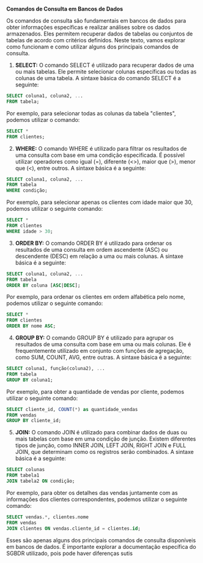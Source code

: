 **Comandos de Consulta em Bancos de Dados**

Os comandos de consulta são fundamentais em bancos de dados para obter informações específicas e realizar análises sobre os dados armazenados. Eles permitem recuperar dados de tabelas ou conjuntos de tabelas de acordo com critérios definidos. Neste texto, vamos explorar como funcionam e como utilizar alguns dos principais comandos de consulta.

1. **SELECT:**
O comando SELECT é utilizado para recuperar dados de uma ou mais tabelas. Ele permite selecionar colunas específicas ou todas as colunas de uma tabela. A sintaxe básica do comando SELECT é a seguinte:

```sql
SELECT coluna1, coluna2, ...
FROM tabela;
```

Por exemplo, para selecionar todas as colunas da tabela "clientes", podemos utilizar o comando:

```sql
SELECT *
FROM clientes;
```

2. **WHERE:**
O comando WHERE é utilizado para filtrar os resultados de uma consulta com base em uma condição especificada. É possível utilizar operadores como igual (=), diferente (<>), maior que (>), menor que (<), entre outros. A sintaxe básica é a seguinte:

```sql
SELECT coluna1, coluna2, ...
FROM tabela
WHERE condição;
```

Por exemplo, para selecionar apenas os clientes com idade maior que 30, podemos utilizar o seguinte comando:

```sql
SELECT *
FROM clientes
WHERE idade > 30;
```

3. **ORDER BY:**
O comando ORDER BY é utilizado para ordenar os resultados de uma consulta em ordem ascendente (ASC) ou descendente (DESC) em relação a uma ou mais colunas. A sintaxe básica é a seguinte:

```sql
SELECT coluna1, coluna2, ...
FROM tabela
ORDER BY coluna [ASC|DESC];
```

Por exemplo, para ordenar os clientes em ordem alfabética pelo nome, podemos utilizar o seguinte comando:

```sql
SELECT *
FROM clientes
ORDER BY nome ASC;
```

4. **GROUP BY:**
O comando GROUP BY é utilizado para agrupar os resultados de uma consulta com base em uma ou mais colunas. Ele é frequentemente utilizado em conjunto com funções de agregação, como SUM, COUNT, AVG, entre outras. A sintaxe básica é a seguinte:

```sql
SELECT coluna1, função(coluna2), ...
FROM tabela
GROUP BY coluna1;
```

Por exemplo, para obter a quantidade de vendas por cliente, podemos utilizar o seguinte comando:

```sql
SELECT cliente_id, COUNT(*) as quantidade_vendas
FROM vendas
GROUP BY cliente_id;
```

5. **JOIN:**
O comando JOIN é utilizado para combinar dados de duas ou mais tabelas com base em uma condição de junção. Existem diferentes tipos de junção, como INNER JOIN, LEFT JOIN, RIGHT JOIN e FULL JOIN, que determinam como os registros serão combinados. A sintaxe básica é a seguinte:

```sql
SELECT colunas
FROM tabela1
JOIN tabela2 ON condição;
```

Por exemplo, para obter os detalhes das vendas juntamente com as informações dos clientes correspondentes, podemos utilizar o seguinte comando:

```sql
SELECT vendas.*, clientes.nome
FROM vendas
JOIN clientes ON vendas.cliente_id = clientes.id;
```

Esses são apenas alguns dos principais comandos de consulta disponíveis em bancos de dados. É importante explorar a documentação específica do SGBDR utilizado, pois pode haver diferenças sutis
